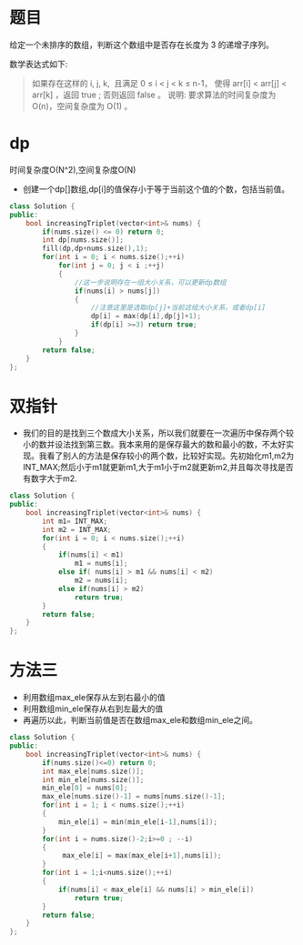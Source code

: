 # 题目
给定一个未排序的数组，判断这个数组中是否存在长度为 3 的递增子序列。

数学表达式如下:

>如果存在这样的 i, j, k,  且满足 0 ≤ i < j < k ≤ n-1，
使得 arr[i] < arr[j] < arr[k] ，返回 true ; 否则返回 false 。
说明: 要求算法的时间复杂度为 O(n)，空间复杂度为 O(1) 。

# dp
时间复杂度O(N^2),空间复杂度O(N)
* 创建一个dp[]数组,dp[i]的值保存小于等于当前这个值的个数，包括当前值。

```cpp
class Solution {
public:
    bool increasingTriplet(vector<int>& nums) {
        if(nums.size() <= 0) return 0;
        int dp[nums.size()];
        fill(dp,dp+nums.size(),1);
        for(int i = 0; i < nums.size();++i)
            for(int j = 0; j < i ;++j)
            {
                //这一步说明存在一组大小关系，可以更新dp数组
                if(nums[i] > nums[j])
                {
                    //注意这里是选取dp[j]+当前这组大小关系，或者dp[i]
                    dp[i] = max(dp[i],dp[j]+1);
                    if(dp[i] >=3) return true;
                }
            }
        return false;
    }
};
```
# 双指针
* 我们的目的是找到三个数成大小关系，所以我们就要在一次遍历中保存两个较小的数并设法找到第三数。我本来用的是保存最大的数和最小的数，不太好实现。我看了别人的方法是保存较小的两个数，比较好实现。先初始化m1,m2为INT_MAX;然后小于m1就更新m1,大于m1小于m2就更新m2,并且每次寻找是否有数字大于m2.
```cpp
class Solution {
public:
    bool increasingTriplet(vector<int>& nums) {
        int m1= INT_MAX;
        int m2 = INT_MAX;
        for(int i = 0; i < nums.size();++i)
        {
            if(nums[i] < m1)
                m1 = nums[i];
            else if( nums[i] > m1 && nums[i] < m2)
                m2 = nums[i];
            else if(nums[i] > m2)
                return true;
        }
        return false;
    }
};
```

# 方法三
* 利用数组max_ele保存从左到右最小的值
* 利用数组min_ele保存从右到左最大的值
* 再遍历以此，判断当前值是否在数组max_ele和数组min_ele之间。

```cpp
class Solution {
public:
    bool increasingTriplet(vector<int>& nums) {
        if(nums.size()<=0) return 0;
        int max_ele[nums.size()];
        int min_ele[nums.size()];
        min_ele[0] = nums[0];
        max_ele[nums.size()-1] = nums[nums.size()-1];
        for(int i = 1; i < nums.size();++i)
        {
            min_ele[i] = min(min_ele[i-1],nums[i]);
        }
        for(int i = nums.size()-2;i>=0 ; --i)
        {
             max_ele[i] = max(max_ele[i+1],nums[i]);
        }
        for(int i = 1;i<nums.size();++i)
        {
            if(nums[i] < max_ele[i] && nums[i] > min_ele[i])
                return true;
        }
        return false;
    }
};
```
